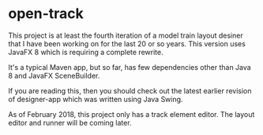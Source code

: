 # open-track

This project is at least the fourth iteration of a model train layout desiner that I have been working on for the last 20 or so years.
This version uses JavaFX 8 which is requiring a complete rewrite.

It's a typical Maven app, but so far, has few dependencies other than Java 8 and JavaFX SceneBuilder.

If you are reading this, then you should check out the latest earlier revision of designer-app which was written using Java Swing.

As of February 2018, this project only has a track element editor.  The layout editor and runner will be coming later.

